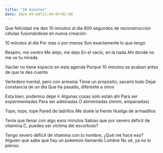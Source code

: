 ```yaml
---
title: "10 minutos"
date: 2024-05-08T21:44:07+02:00
---
```


Que felicidad me dan
10 minutos al día
600 segundos de reconstrucción
células fusionándose en nueva creación

10 minutos al día
Por mas o por menos
Son exactamente lo que tengo

Respiro, me centro
Me alejo, me dejo
En el vacío, en la nada
Ahí donde no me ve tu mirada

Vacilar no tiene espacio en esta agenda
Porque 10 minutos se acaban antes de que te des cuenta

Vertedero mental, pero con armonía
Tiene un propósito, sacarlo todo
Dejar constancia de un día
Que ha pasado, diferente a otros

Esta bien, podemos dejar ir
Algunas cosas solo están ahí
Para ser experimentadas
Para ser admiradas
O alimentadas
(mmm, empanadas)

Tope, tope, tope
Pared de ladrillos
Me duele la frente
Huelga de armadillos

Tenía que llenar con algo esos minutos
Sabías que por severo déficit de vitamina C, 
puedes ser víctima del escorbuto?

Tengo severo déficit de vitamina con tu nombre,
¿Qué me hace eso?
Alguien que sabe que hay un pokemon llamando Lombre
No sé, ya no lo pienso.

